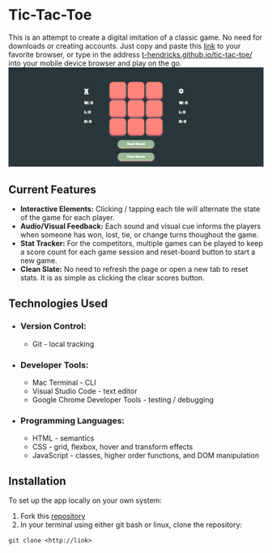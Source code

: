 # Tic-Tac-Toe
This is an attempt to create a digital imitation of a classic game. No need for downloads or creating accounts. Just copy and paste this [link](https://t-hendricks.github.io/tic-tac-toe/) to your favorite browser, or type in the address [t-hendricks.github.io/tic-tac-toe/](https://t-hendricks.github.io/tic-tac-toe/) into your mobile device browser and play on the go. 
![Screenshot of my project: tic-tac-toe](./images/screenshot.png)
## Current Features
- **Interactive Elements:** Clicking / tapping each tile will alternate the state of the game for each player.
- **Audio/Visual Feedback:** Each sound and visual cue informs the players when someone has won, lost, tie, or change turns thoughout the game.
- **Stat Tracker:** For the competitors, multiple games can be played to keep a score count for each game session and reset-board button to start a new game.
- **Clean Slate:** No need to refresh the page or open a new tab to reset stats. It is as simple as clicking the clear scores button.
## Technologies Used
- ### Version Control:
    - Git - local tracking
- ### Developer Tools:
    - Mac Terminal - CLI
    - Visual Studio Code - text editor
    - Google Chrome Developer Tools - testing / debugging
- ### Programming Languages:
    - HTML - semantics
    - CSS - grid, flexbox, hover and transform effects
    - JavaScript - classes, higher order functions, and DOM manipulation
## Installation
To set up the app locally on your own system:
1. Fork this [repository](https://github.com/t-hendricks/tic-tac-toe)
2. In your terminal using either git bash or linux, clone the repository:
```
git clone <http://link>
```
